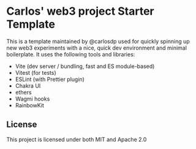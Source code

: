# Carlos' web3 project Starter Template
This is a template maintained by @carlosdp used for quickly spinning up new web3 experiments with a nice, quick dev environment and minimal boilerplate. It uses the following tools and libraries:

- Vite (dev server / bundling, fast and ES module-based)
- Vitest (for tests)
- ESLint (with Prettier plugin)
- Chakra UI
- ethers
- Wagmi hooks
- RainbowKit

## License
This project is licensed under both MIT and Apache 2.0
